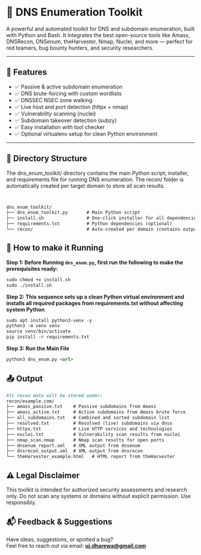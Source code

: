 # 🧰 DNS Enumeration Toolkit

A powerful and automated toolkit for DNS and subdomain enumeration, built with Python and Bash. It integrates the best open-source tools like Amass, DNSRecon, DNSenum, theHarvester, Nmap, Nuclei, and more — perfect for red teamers, bug bounty hunters, and security researchers.

---

## 🚀 Features

- ✅ Passive & active subdomain enumeration
- ✅ DNS brute-forcing with custom wordlists
- ✅ DNSSEC NSEC zone walking
- ✅ Live host and port detection (httpx + nmap)
- ✅ Vulnerability scanning (nuclei)
- ✅ Subdomain takeover detection (subzy)
- ✅ Easy installation with tool checker
- ✅ Optional virtualenv setup for clean Python environment

---


## 📂 Directory Structure
The dns_enum_toolkit/ directory contains the main Python script, installer, and requirements file for running DNS enumeration. The recon/ folder is automatically created per target domain to store all scan results.
```markdown


dns_enum_toolkit/
├── dns_enum_toolkit.py       # Main Python script
├── install.sh                # One-click installer for all dependencies
├── requirements.txt          # Python dependencies (optional)
└── recon/                    # Auto-created per domain (contains output)

```
## 📂 How to make it Running 


**Step 1: Before Running `dns_enum.py`, first run the following to make the prerequisites ready:**
```markdown
sudo chmod +x install.sh
sudo ./install.sh
```
**Step 2: This sequence sets up a clean Python virtual environment and installs all required packages from requirements.txt without affecting system Python**
```markdown
sudo apt install python3-venv -y
python3 -m venv venv
source venv/bin/activate
pip install -r requirements.txt
```

**Step 3: Run the Main File**
```markdown
python3 dns_enum.py <url>

```
## 📤 Output
```markdown
All recon data will be stored under:
recon/example.com/
├── amass_passive.txt    # Passive subdomains from Amass
├── amass_active.txt     # Active subdomains from Amass brute force
├── all_subdomains.txt   # Combined and sorted subdomain list
├── resolved.txt         # Resolved (live) subdomains via dnsx
├── httpx.txt            # Live HTTP services and technologies
├── nuclei.txt           # Vulnerability scan results from nuclei
├── nmap_scan.nmap       # Nmap scan results for open ports
├── dnsenum_report.xml   # XML output from dnsenum
├── dnsrecon_output.xml  # XML output from dnsrecon
└── theHarvester_example.html   # HTML report from theHarvester

```

## ⚠️ Legal Disclaimer
This toolkit is intended for authorized security assessments and research only.
Do not scan any systems or domains without explicit permission. Use responsibly.

## 📬 Feedback & Suggestions

Have ideas, suggestions, or spotted a bug?  
Feel free to reach out via email: **uj.dharewa@gmail.com**

